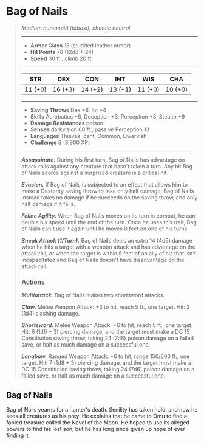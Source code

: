 # Bag of Nails
>*Medium humanoid (tabaxi), chaotic neutral*
>___
>- **Armor Class** 15 (studded leather armor)
>- **Hit Points** 78 (12d8 + 24)
>- **Speed** 30 ft., climb 20 ft.
>___
>|STR|DEX|CON|INT|WIS|CHA|
>|:---:|:---:|:---:|:---:|:---:|:---:|
>|11 (+0)|16 (+3)|14 (+2)|13 (+1)|11 (+0)|10 (+0)|
>___
>- **Saving Throws** Dex +6, Int +4
>- **Skills** Acrobatics +6, Deception +3, Perception +3, Stealth +9
>- **Damage Resistances** poison
>- **Senses** darkvision 60 ft., passive Perception 13
>- **Languages** Thieves' cant, Common, Dwarvish
>- **Challenge** 8 (3,900 XP)
>___
>***Assassinate.*** During his first turn, Bag of Nails has advantage on attack rolls against any creature that hasn't taken a turn. Any hit Bag of Nails scores against a surprised creature is a critical hit.  
>
>***Evasion.*** If Bag of Nails is subjected to an effect that allows him to make a Dexterity saving throw to take only half damage, Bag of Nails instead takes no damage if he succeeds on the saving throw, and only half damage if it fails.  
>
>***Feline Agility.*** When Bag of Nails moves on its turn in combat, he can double his speed until the end of the turn. Once he uses this trait, Bag of Nails can't use it again until he moves 0 feet on one of his turns.  
>
>***Sneak Attack (1/Turn).*** Bag of Nails deals an extra 14 (4d6) damage when he hits a target with a weapon attack and has advantage on the attack roll, or when the target is within 5 feet of an ally of his that isn't incapacitated and Bag of Nails doesn't have disadvantage on the attack roll.  
>
>### Actions
>***Multiattack.*** Bag of Nails makes two shortsword attacks.  
>
>***Claw.*** Melee Weapon Attack: +3 to hit, reach 5 ft., one target. Hit: 2 (1d4) slashing damage.  
>
>***Shortsword.*** Melee Weapon Attack: +6 to hit, reach 5 ft., one target. Hit: 6 (1d6 + 3) piercing damage, and the target must make a DC 15 Constitution saving throw, taking 24 (7d6) poison damage on a failed save, or half as much damage on a successful one.  
>
>***Longbow.*** Ranged Weapon Attack: +6 to hit, range 150/600 ft., one target. Hit: 7 (1d8 + 3) piercing damage, and the target must make a DC 15 Constitution saving throw, taking 24 (7d6) poison damage on a failed save, or half as much damage on a successful one.
## Bag of Nails
Bag of Nails yearns for a hunter's death. Senility has taken hold, and now he sees all creatures as his prey.
He explains that he came to Omu to find a fabled treasure called the Navel of the Moon. He hoped to use its alleged powers to find his lost son, but he has long since given up hope of ever finding it.